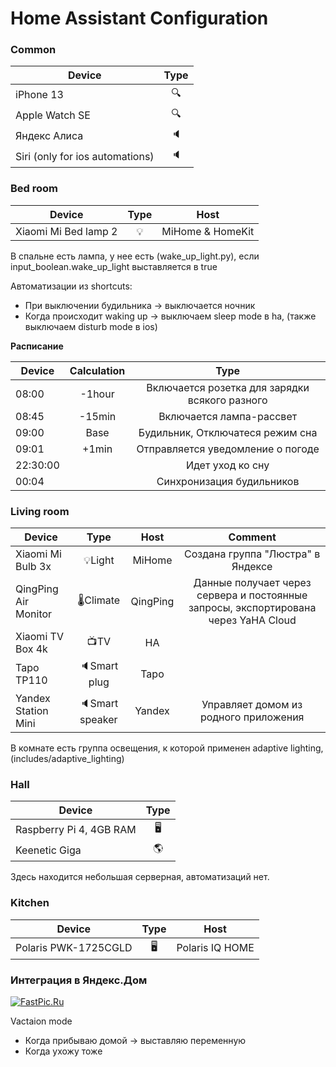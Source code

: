 # Home Assistant Configuration


### Common


| Device                          | Type |
| ------------------------------- | :--: |
| iPhone 13                       |  🔍  |
| Apple Watch SE                  |  🔍  |
| Яндекс Алиса                    |  🔈  |
| Siri (only for ios automations) |  🔈  |




### Bed room

| Device                          | Type | Host |
| ------------------------------- | :--: | :--: |
| Xiaomi Mi Bed lamp 2            |💡| MiHome & HomeKit |

В спальне есть лампа, у нее есть (wake_up_light.py), если input_boolean.wake_up_light выставляется в true

Автоматизации из shortcuts:

* При выключении будильника -> выключается ночник
* Когда происходит waking up -> выключаем sleep mode в ha, (также выключаем disturb mode в ios)


__Расписание__

| Device     | Calculation  | Type |
| ------------| :--: | :--: |
| 08:00 | -1hour	| Включается розетка для зарядки всякого разного |
| 08:45	| -15min |Включается лампа-рассвет |
| 09:00	| Base | Будильник, Отключатеся режим сна |
| 09:01	| +1min | Отправляется уведомление о погоде |
| 22:30:00 |  | Идет уход ко сну |
| 00:04  | | Синхронизация будильников |


### Living room


| Device                  | Type | Host | Comment |
| ----------------------- | :--: | :--: | :--: |
| Xiaomi Mi Bulb 3x       |💡Light| MiHome | Создана группа "Люстра" в Яндексе
| QingPing Air Monitor    |🌡Climate| QingPing | Данные получает через сервера и постоянные запросы, экспортирована через YaHA Cloud
| Xiaomi TV Box 4k        |📺TV| HA |
| Tapo TP110              |🔈Smart plug| Tapo |
| Yandex Station Mini     |🔈Smart speaker| Yandex | Управляет домом из родного приложения

В комнате есть группа освещения, к которой применен adaptive lighting, (includes/adaptive_lighting)



### Hall 


| Device                      | Type |
| --------------------------- | :--: |
| Raspberry Pi 4, 4GB RAM     |🖥|
| Keenetic Giga               |🌎|

Здесь находится небольшая серверная, автоматизаций нет.

### Kitchen

| Device                          | Type | Host |
| ------------------------------- | :--: | :--: | 
| Polaris PWK-1725CGLD | 🖥 | Polaris IQ HOME |



### Интеграция в Яндекс.Дом

[![FastPic.Ru](https://i122.fastpic.org/thumb/2023/1105/f8/1f73147a3b447009113a8e04ee9431f8.jpeg)](https://fastpic.org/view/122/2023/1105/1f73147a3b447009113a8e04ee9431f8.jpg.html)


Vactaion mode



* Когда прибываю домой -> выставляю переменную
* Когда ухожу тоже


